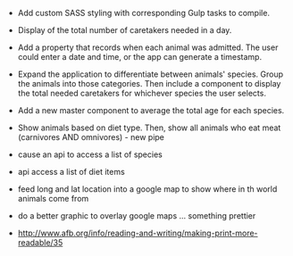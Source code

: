 * Add custom SASS styling with corresponding Gulp tasks to compile.
* Display of the total number of caretakers needed in a day.
* Add a property that records when each animal was admitted. The user could enter a date and time, or the app can generate a timestamp.
* Expand the application to differentiate between animals' species. Group the animals into those categories. Then include a component to display the total needed caretakers for whichever species the user selects.
* Add a new master component to average the total age for each species.
* Show animals based on diet type. Then, show all animals who eat meat (carnivores AND omnivores) - new pipe
* cause an api to access a list of species
* api access a list of diet items
* feed long and lat location into a google map to show where in th world animals come from
* do a better graphic to overlay google maps ... something prettier

* http://www.afb.org/info/reading-and-writing/making-print-more-readable/35
